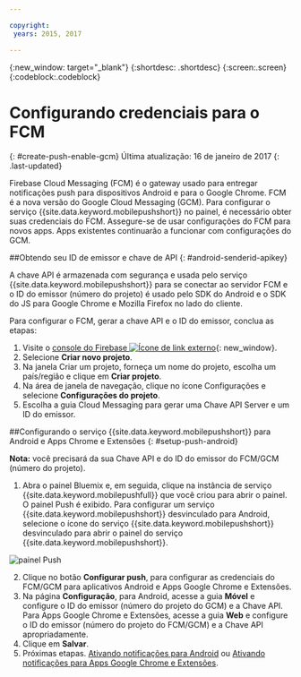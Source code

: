 ```yaml
---

copyright:
 years: 2015, 2017

---
```


{:new_window: target="_blank"}
{:shortdesc: .shortdesc}
{:screen:.screen}
{:codeblock:.codeblock}

# Configurando credenciais para o FCM
{: #create-push-enable-gcm}
Última atualização: 16 de janeiro de 2017
{: .last-updated}

Firebase Cloud Messaging (FCM) é o gateway usado para entregar notificações push para dispositivos Android e para o Google Chrome. FCM é a nova versão do Google Cloud Messaging (GCM). Para configurar o serviço {{site.data.keyword.mobilepushshort}} no painel, é necessário obter suas credenciais do FCM. Assegure-se de usar configurações do FCM para novos apps. Apps existentes continuarão a funcionar com configurações do GCM.

##Obtendo seu ID de emissor e chave de API
{: #android-senderid-apikey}

A chave API é armazenada com segurança e usada pelo serviço {{site.data.keyword.mobilepushshort}} para se conectar ao servidor FCM e o ID do emissor (número do projeto) é usado pelo SDK do Android e o SDK do JS para Google Chrome e Mozilla Firefox no lado do cliente. 

Para configurar o FCM, gerar a chave API e o ID do emissor, conclua as etapas:

1. Visite o [console do Firebase ![Ícone de link externo](../../icons/launch-glyph.svg "External link icon")](https://console.firebase.google.com/?pli=1){: new_window}.
2. Selecione **Criar novo projeto**. 
3. Na janela Criar um projeto, forneça um nome do projeto, escolha um país/região e clique em **Criar projeto**.
3. Na área de janela de navegação, clique no ícone Configurações e selecione **Configurações do projeto**.
4. Escolha a guia Cloud Messaging para gerar uma Chave API Server e um ID do emissor.

##Configurando o serviço {{site.data.keyword.mobilepushshort}} para Android e Apps Chrome e Extensões
{: #setup-push-android}

**Nota:** você precisará da sua Chave API e do ID do emissor do FCM/GCM (número do projeto).

1. Abra o painel Bluemix e, em seguida, clique na instância de serviço
{{site.data.keyword.mobilepushfull}} que você criou para abrir o painel. O painel Push é exibido. Para configurar um serviço {{site.data.keyword.mobilepushshort}} desvinculado para Android, selecione o ícone do serviço {{site.data.keyword.mobilepushshort}} desvinculado para abrir o painel do serviço {{site.data.keyword.mobilepushshort}}. 

![painel Push](images/push_unbound.jpg)

2. Clique no botão **Configurar push**, para configurar as credenciais do FCM/GCM para aplicativos Android e Apps Google Chrome e Extensões.
3. Na página **Configuração**, para Android, acesse a guia **Móvel** e configure o ID do emissor (número do projeto do GCM) e a Chave API. Para Apps Google Chrome e Extensões, acesse a guia **Web** e configure o ID do emissor (número do projeto do FCM/GCM) e a Chave API apropriadamente.
4. Clique em **Salvar**.
5. Próximas etapas. [Ativando notificações para Android](c_enable_push.html) ou [Ativando notificações para Apps Google Chrome e Extensões](c_enable_push.html).


